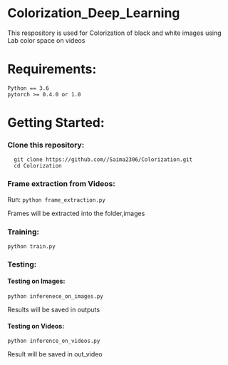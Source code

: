 # Colorization_Deep_Learning
This respository is used for Colorization of black and white images using Lab color space on videos

# Requirements:
```
Python == 3.6
pytorch >= 0.4.0 or 1.0
```
# Getting Started:
### Clone this repository:
```
  git clone https://github.com//Saima2306/Colorization.git
  cd Colorization
 ```
 ### Frame extraction from Videos:
 
 Run: ```python frame_extraction.py```

Frames will be extracted into the folder,images 

### Training:
``` python train.py ```
### Testing:
#### Testing on Images:
```python inferenece_on_images.py```<br />

Results will be saved in outputs

#### Testing on Videos:
```python inference_on_videos.py```<br />

Result will be saved in out_video
